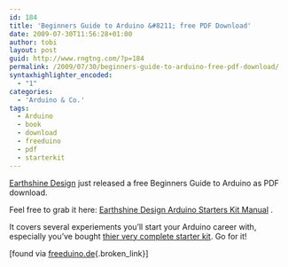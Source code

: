```yaml
---
id: 184
title: 'Beginners Guide to Arduino &#8211; free PDF Download'
date: 2009-07-30T11:56:28+01:00
author: tobi
layout: post
guid: http://www.rngtng.com/?p=184
permalink: /2009/07/30/beginners-guide-to-arduino-free-pdf-download/
syntaxhighlighter_encoded:
  - "1"
categories:
  - 'Arduino & Co.'
tags:
  - Arduino
  - book
  - download
  - freeduino
  - pdf
  - starterkit
---
```

[Earthshine Design](http://www.earthshinedesign.co.uk/) just released a free Beginners Guide to Arduino as PDF download.

Feel free to grab it here: [Earthshine Design Arduino Starters Kit Manual](http://www.earthshinedesign.co.uk/ASKManual/Site/ASKManual.html) .

It covers several experiements you&#8217;ll start your Arduino career with, especially you&#8217;ve bought [thier very complete starter kit](http://earthshinedesign.co.uk/?page_id=3&category=3&product_id=14). Go for it!

[found via [freeduino.de](http://freeduino.de/de/blogs/gatonero/complete-beginners-guide-arduino){.broken_link}]